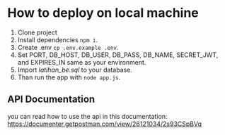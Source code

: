 # How to deploy on local machine
1. Clone project
2. Install dependencies `npm i`.
3. Create .env `cp .env.example .env`.
4. Set PORT, DB_HOST, DB_USER, DB_PASS, DB_NAME, SECRET_JWT, and EXPIRES_IN same as your environment.
6. Import *latihan_be.sql* to your database.
7. Than run the app with `node app.js`.

## API Documentation
you can read how to use the api in this documentation: 
https://documenter.getpostman.com/view/26121034/2s93CSpBVq